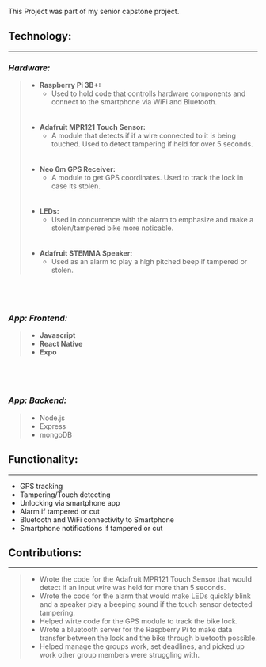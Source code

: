 This Project was part of my senior capstone project.

## **Technology:**

---

### _Hardware:_

> - **Raspberry Pi 3B+:**
>   - Used to hold code that controlls hardware components and connect to the smartphone via WiFi and Bluetooth.
>     ` `  
>     ` `  
>     ` `
> - **Adafruit MPR121 Touch Sensor:**
>   - A module that detects if if a wire connected to it is being touched. Used to detect tampering if held for over 5 seconds.
>     ` `  
>     ` `  
>     ` `
> - **Neo 6m GPS Receiver:**
>   - A module to get GPS coordinates. Used to track the lock in case its stolen.
>     ` `  
>     ` `  
>     ` `
> - **LEDs:**
>   - Used in concurrence with the alarm to emphasize and make a stolen/tampered bike more noticable.
>     ` `  
>     ` `  
>     ` `
> - **Adafruit STEMMA Speaker:**
>   - Used as an alarm to play a high pitched beep if tampered or stolen.

` `  
` `  
` `

### _App: Frontend:_

> - **Javascript**
> - **React Native**
> - **Expo**

` `  
` `  
` `

### _App: Backend:_

> - Node.js
> - Express
> - mongoDB

## **Functionality:**

---

- GPS tracking
- Tampering/Touch detecting
- Unlocking via smartphone app
- Alarm if tampered or cut
- Bluetooth and WiFi connectivity to Smartphone
- Smartphone notifications if tampered or cut

## **Contributions:**

---

> - Wrote the code for the Adafruit MPR121 Touch Sensor that would detect if an input wire was held for more than 5 seconds.
> - Wrote the code for the alarm that would make LEDs quickly blink and a speaker play a beeping sound if the touch sensor detected tampering.
> - Helped wirte code for the GPS module to track the bike lock.
> - Wrote a bluetooth server for the Raspberry Pi to make data transfer between the lock and the bike through bluetooth possible.
> - Helped manage the groups work, set deadlines, and picked up work other group members were struggling with.
